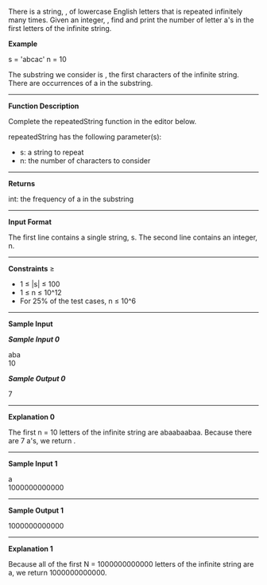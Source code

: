 There is a string, , of lowercase English letters that is repeated infinitely many times. Given an integer, , find and print the number of letter a's in the first  letters of the infinite string.

**Example**

s = 'abcac'
n = 10

The substring we consider is , the first  characters of the infinite string. There are  occurrences of a in the substring.

---

**Function Description**

Complete the repeatedString function in the editor below.

repeatedString has the following parameter(s):

- s: a string to repeat
- n: the number of characters to consider

---
**Returns**

int: the frequency of a in the substring

---
**Input Format**

The first line contains a single string, s.
The second line contains an integer, n.

---

**Constraints**
≥ 
- 1 ≤ |s| ≤ 100
- 1 ≤ n ≤ 10^12
- For 25% of the test cases, n ≤ 10^6

---

**Sample Input**

***Sample Input 0***


aba <br>
10

***Sample Output 0***

7

---
**Explanation 0**

The first n = 10 letters of the infinite string are abaabaabaa. Because there are  7 a's, we return .

---
**Sample Input 1**

a <br>
1000000000000 <br>

---
**Sample Output 1**

1000000000000

---

**Explanation 1**

Because all of the first N = 1000000000000 letters of the infinite string are a, we return 1000000000000.
